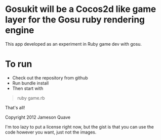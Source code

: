 # Gosukit will be a Cocos2d like game layer for the Gosu ruby rendering engine



This app developed as an experiment in Ruby game dev with gosu.

# To run

* Check out the repository from github
* Run bundle install
* Then start with

> ruby game.rb


That's all!

Copyright 2012 Jameson Quave

I'm too lazy to put a license right now, but the gist is that you can use the code however you want, just not the images.
